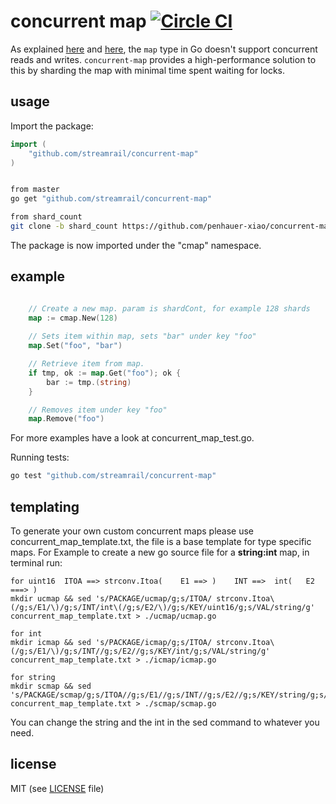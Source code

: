 # concurrent map [![Circle CI](https://circleci.com/gh/streamrail/concurrent-map.png?style=badge)](https://circleci.com/gh/streamrail/concurrent-map)

As explained [here](http://golang.org/doc/faq#atomic_maps) and [here](http://blog.golang.org/go-maps-in-action), the `map` type in Go doesn't support concurrent reads and writes. `concurrent-map` provides a high-performance solution to this by sharding the map with minimal time spent waiting for locks.

## usage

Import the package:

```go
import (
	"github.com/streamrail/concurrent-map"
)

```

```bash

from master
go get "github.com/streamrail/concurrent-map"

from shard_count
git clone -b shard_count https://github.com/penhauer-xiao/concurrent-map.git

```

The package is now imported under the "cmap" namespace. 

## example

```go

	// Create a new map. param is shardCont, for example 128 shards
	map := cmap.New(128)
	
	// Sets item within map, sets "bar" under key "foo"
	map.Set("foo", "bar")

	// Retrieve item from map.
	if tmp, ok := map.Get("foo"); ok {
		bar := tmp.(string)
	}

	// Removes item under key "foo"
	map.Remove("foo")

```

For more examples have a look at concurrent_map_test.go.


Running tests:

```bash
go test "github.com/streamrail/concurrent-map"
```

## templating

To generate your own custom concurrent maps please use concurrent_map_template.txt, the file is a base template for type specific maps.
For Example to create a new go source file for a **string:int** map,
in terminal run:
```
for uint16  ITOA ==> strconv.Itoa(    E1 ==> )    INT ==>  int(   E2  ===> )
mkdir ucmap && sed 's/PACKAGE/ucmap/g;s/ITOA/ strconv.Itoa\(/g;s/E1/\)/g;s/INT/int\(/g;s/E2/\)/g;s/KEY/uint16/g;s/VAL/string/g' concurrent_map_template.txt > ./ucmap/ucmap.go

for int
mkdir icmap && sed 's/PACKAGE/icmap/g;s/ITOA/ strconv.Itoa\(/g;s/E1/\)/g;s/INT//g;s/E2//g;s/KEY/int/g;s/VAL/string/g' concurrent_map_template.txt > ./icmap/icmap.go

for string
mkdir scmap && sed 's/PACKAGE/scmap/g;s/ITOA//g;s/E1//g;s/INT//g;s/E2//g;s/KEY/string/g;s/VAL/string/g' concurrent_map_template.txt > ./scmap/scmap.go
```

You can change the string and the int in the sed command to whatever you need. 

## license 
MIT (see [LICENSE](https://github.com/streamrail/concurrent-map/blob/master/LICENSE) file)

